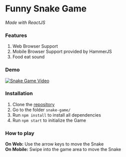 # Funny Snake Game

_Made with ReactJS_


### Features

1. Web Browser Support
2. Mobile Browser Support provided by HammerJS
3. Food eat sound

### Demo

[![Snake Game Video](https://img.youtube.com/vi/aytRbK9QFCg/0.jpg)](https://www.youtube.com/watch?v=aytRbK9QFCg)

### Installation

1. Clone the [repository](https://github.com/felipe0liveira/react-snake-game.git)
2. Go to the folder `snake-game/`
3. Run `npm install` to install all dependencies
4. Run `npm start` to initialize the Game

### How to play

**On Web:** Use the arrow keys to move the Snake  
**On Mobile:** Swipe into the game area to move the Snake  
